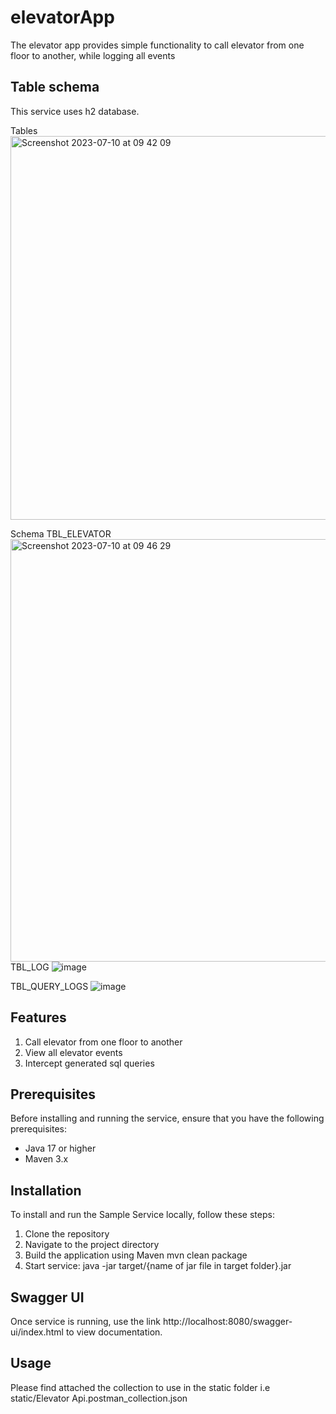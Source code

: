 # elevatorApp
The elevator app provides simple functionality to call elevator from one floor to another, while logging all events

## Table schema
This service uses h2 database.

Tables
<img width="614" alt="Screenshot 2023-07-10 at 09 42 09" src="https://github.com/kevmgb/elevatorApp/assets/46866870/15069ad8-9d98-4db2-aaa1-c38eb753be20">

Schema
TBL_ELEVATOR
<img width="676" alt="Screenshot 2023-07-10 at 09 46 29" src="https://github.com/kevmgb/elevatorApp/assets/46866870/9ed7d5b0-0f81-478b-a4f3-c545ebe88f68">
TBL_LOG
![image](https://github.com/kevmgb/elevatorApp/assets/46866870/92a82cdc-5548-4edf-a90a-f93158559f76)

TBL_QUERY_LOGS
![image](https://github.com/kevmgb/elevatorApp/assets/46866870/265677fa-1616-4c5e-8746-4ef9285fc978)


## Features
1. Call elevator from one floor to another
2. View all elevator events
3. Intercept generated sql queries

## Prerequisites
Before installing and running the service, ensure that you have the following prerequisites:

- Java 17 or higher
- Maven 3.x

## Installation
To install and run the Sample Service locally, follow these steps:

1. Clone the repository
2. Navigate to the project directory
3. Build the application using Maven mvn clean package
4. Start service: java -jar target/{name of jar file in target folder}.jar

## Swagger UI
Once service is running, use the link http://localhost:8080/swagger-ui/index.html to view documentation.

## Usage
Please find attached the collection to use in the static folder i.e static/Elevator Api.postman_collection.json
